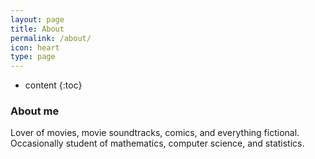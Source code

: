 ```yaml
---
layout: page
title: About
permalink: /about/
icon: heart
type: page
---
```


* content
{:toc}

### About me

Lover of movies, movie soundtracks, comics, and everything fictional. Occasionally student of mathematics, computer science, and statistics.

